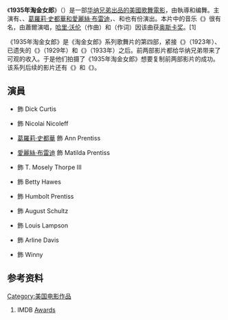 《**1935年淘金女郎**》（）是一部[华纳兄弟出品的美國](../Page/华纳兄弟.md "wikilink")[歌舞電影](../Page/歌舞片.md "wikilink")，由執導和编舞。主演有、、[葛羅莉·史都華和](../Page/葛羅莉·史都華.md "wikilink")[愛麗絲·布雷迪](../Page/愛麗絲·布雷迪.md "wikilink")，、和也有份演出。本片中的音乐《》很有名，由蕭爾演唱，[哈里·沃伦](../Page/哈利·華倫.md "wikilink")（作曲）和（作词）因该曲获[奥斯卡奖](../Page/奥斯卡奖.md "wikilink")。\[1\]

《1935年淘金女郎》是《淘金女郎》系列歌舞片的第四部，紧接《》（1923年）、已遗失的《》（1929年）和《》（1933年）之后。前两部影片都给华纳兄弟带来了可观的收入。于是他们拍摄了《1935年淘金女郎》想要复制前两部影片的成功。该系列后续的影片还有《》和《》。

## 演員

  - 飾 Dick Curtis

  - 飾 Nicolai Nicoleff

  - [葛羅莉·史都華](../Page/葛羅莉·史都華.md "wikilink") 飾 Ann Prentiss

  - [愛麗絲·布雷迪](../Page/愛麗絲·布雷迪.md "wikilink") 飾 Matilda Prentiss

  - 飾 T. Mosely Thorpe III

  - 飾 Betty Hawes

  - 飾 Humbolt Prentiss

  - 飾 August Schultz

  - 飾 Louis Lampson

  - 飾 Arline Davis

  - 飾 Winny

## 参考资料

[Category:美国电影作品](https://zh.wikipedia.org/wiki/Category:美国电影作品 "wikilink")

1.  IMDB [Awards](http://www.imdb.com/title/tt0026421/awards)